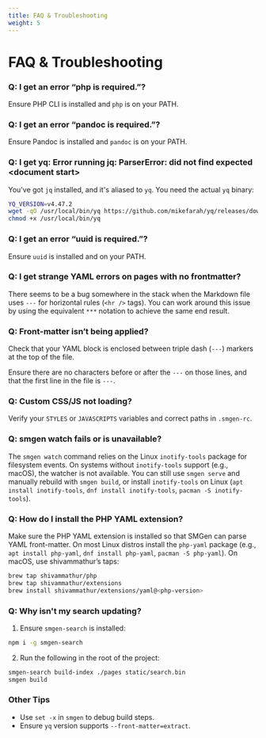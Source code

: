 ```yaml
---
title: FAQ & Troubleshooting
weight: 5
---
```


# FAQ & Troubleshooting

### Q: I get an error “php is required.”?

Ensure PHP CLI is installed and `php` is on your PATH.

### Q: I get an error “pandoc is required.”?

Ensure Pandoc is installed and `pandoc` is on your PATH.

### Q: I get yq: Error running jq: ParserError: did not find expected &lt;document start&gt;

You've got `jq` installed, and it's aliased to `yq`. You need the actual `yq` binary:

```bash
YQ_VERSION=v4.47.2
wget -qO /usr/local/bin/yq https://github.com/mikefarah/yq/releases/download/${YQ_VERSION}/yq_linux_amd64
chmod +x /usr/local/bin/yq
```

### Q: I get an error “uuid is required.”?

Ensure `uuid` is installed and on your PATH.

### Q: I get strange YAML errors on pages with no frontmatter?

There seems to be a bug somewhere in the stack when the Markdown file uses `---` for horizontal rules (`<hr />` tags). You can work around this issue by using the equivalent `***` notation to achieve the same end result.

### Q: Front-matter isn’t being applied?

Check that your YAML block is enclosed between triple dash (`---`) markers at the top of the file.

Ensure there are no characters before or after the `---` on those lines, and that the first line in the file is `---`.

### Q: Custom CSS/JS not loading?

Verify your `STYLES` or `JAVASCRIPTS` variables and correct paths in `.smgen-rc`.

### Q: smgen watch fails or is unavailable?

The `smgen watch` command relies on the Linux `inotify-tools` package for filesystem events. On systems without `inotify-tools` support (e.g., macOS), the watcher is not available. You can still use `smgen serve` and manually rebuild with `smgen build`, or install `inotify-tools` on Linux (`apt install inotify-tools`, `dnf install inotify-tools`, `pacman -S inotify-tools`).

### Q: How do I install the PHP YAML extension?

Make sure the PHP YAML extension is installed so that SMGen can parse YAML front-matter. On most Linux distros install the `php-yaml` package (e.g., `apt install php-yaml`, `dnf install php-yaml`, `pacman -S php-yaml`). On macOS, use shivammathur’s taps:

```bash
brew tap shivammathur/php
brew tap shivammathur/extensions
brew install shivammathur/extensions/yaml@<php-version>
```

### Q: Why isn't my search updating?

1) Ensure `smgen-search` is installed:

```bash
npm i -g smgen-search
```

2) Run the following in the root of the project:

```bash
smgen-search build-index ./pages static/search.bin
smgen build
```

### Other Tips

- Use `set -x` in `smgen` to debug build steps.
- Ensure `yq` version supports `--front-matter=extract`.
